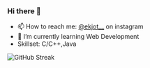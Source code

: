 ### Hi there 👋
- 📫 How to reach me: [@ekjot__](https://www.instagram.com/ekjot__/)  on instagram
- 🌱 I’m currently learning Web Development
- Skillset: C/C++,Java

![GitHub Streak](http://github-readme-streak-stats.herokuapp.com?user=Ekjot07&theme=omni)
